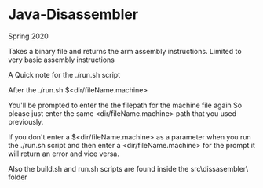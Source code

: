 # Java-Disassembler 
Spring 2020

Takes a binary file and returns the arm assembly instructions. Limited to very basic assembly instructions

A Quick note for the ./run.sh script

After the ./run.sh $<dir/fileName.machine>

You'll be prompted to enter the the filepath for the machine file again
So please just enter the same <dir/fileName.machine> path that you used
previously.

If you don't enter a $<dir/fileName.machine> as a parameter when you
run the ./run.sh script and then enter a <dir/fileName.machine> for the prompt
it will return an error and vice versa.

Also the build.sh and run.sh scripts are found inside the src\dissasembler\ folder

